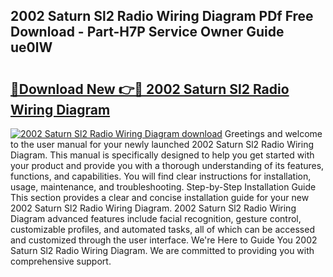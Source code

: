 ## 2002 Saturn Sl2 Radio Wiring Diagram PDf Free Download - Part-H7P Service Owner Guide ue0lW

# <h2><a href="http://dfhklfr.blite.top/?on=2002+Saturn+Sl2+Radio+Wiring+Diagram">🔗Download New 👉🔴 2002 Saturn Sl2 Radio Wiring Diagram</a></h2>

[![2002 Saturn Sl2 Radio Wiring Diagram download](https://i.imgur.com/lujVjoI.png)](http://dfhklfr.blite.top/?on=2002+Saturn+Sl2+Radio+Wiring+Diagram)
Greetings and welcome to the user manual for your newly launched 2002 Saturn Sl2 Radio Wiring Diagram. This manual is specifically designed to help you get started with your product and provide you with a thorough understanding of its features, functions, and capabilities. You will find clear instructions for installation, usage, maintenance, and troubleshooting. Step-by-Step Installation Guide This section provides a clear and concise installation guide for your new 2002 Saturn Sl2 Radio Wiring Diagram. 2002 Saturn Sl2 Radio Wiring Diagram advanced features include facial recognition, gesture control, customizable profiles, and automated tasks, all of which can be accessed and customized through the user interface. We're Here to Guide You 2002 Saturn Sl2 Radio Wiring Diagram. We are committed to providing you with comprehensive support.
